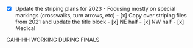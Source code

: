 - [x] Update the striping plans for 2023
		- Focusing mostly on special markings (crosswalks, turn arrows, etc)
		- [x] Copy over striping files from 2021 and update the title block
			- [x] NE half
			- [x] NW half
			- [x] Medical

GAHHHH WORKING DURING FINALS